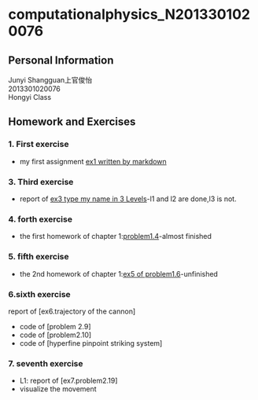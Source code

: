 # computationalphysics_N2013301020076
## Personal Information

Junyi Shangguan上官俊怡     
2013301020076     
Hongyi Class     
## Homework and Exercises
### 1. First exercise
- my first assignment [ex1 written by markdown](https://github.com/JunyiShangguan/computationalphysics_N2013301020076/blob/master/ex1.md)           

### 3. Third exercise       
- report of [ex3 type my name in 3 Levels](https://github.com/JunyiShangguan/computationalphysics_N2013301020076/tree/master/ex3.type_name)-l1 and l2 are done,l3 is not.    

### 4. forth exercise      
- the first homework of chapter 1:[problem1.4](https://github.com/JunyiShangguan/computationalphysics_N2013301020076/blob/master/ex4_ch1.4/README.md)-almost finished

### 5. fifth exercise
- the 2nd homework of chapter 1:[ex5 of problem1.6](https://github.com/JunyiShangguan/computationalphysics_N2013301020076/tree/master/ex5_ch1.6)-unfinished

### 6.sixth exercise    
report of [ex6.trajectory of the cannon]
- code of [problem 2.9]
- code of [problem2.10]
- code of [hyperfine pinpoint striking system]  
### 7. seventh exercise
- L1: report of [ex7.problem2.19]
- visualize the movement 

